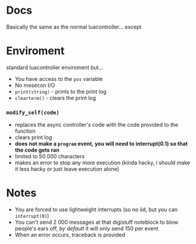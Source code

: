 # Docs
Basically the same as the normal luacontroller... except

# Enviroment
standard luacontroller enviroment but...
- You have access to the `pos` variable
- No mesecon I/O
- `print(string)` - prints to the print log
- `clearterm()` - clears the print log
### `modify_self(code)`
- replaces the async controller's code with the code provided to the function 
- clears print log
- **does not make a `program` event, you will need to interrupt(0.1) so that the code gets ran**
- limited to 50 000 characters
- makes an error to stop any more execution (kinda hacky, i should make it less hacky or just leave execution alone)

# Notes
- You are forced to use lightweight interrupts (so no iid, but you can `interrupt(0)`)
- You can't send 2 000 messages at that digistuff noteblock to blow people's ears off, *by default* it will only send 150 per event
- When an error occurs, traceback is provided
